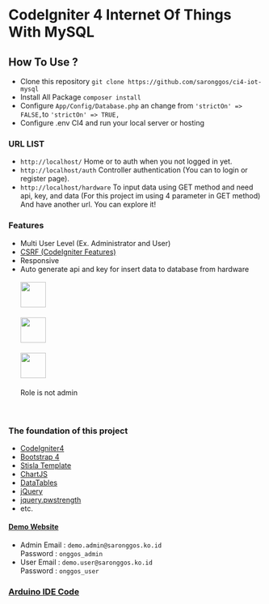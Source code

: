 # CodeIgniter 4 Internet Of Things With MySQL

## How To Use ?
- Clone this repository  ``` git clone https://github.com/saronggos/ci4-iot-mysql ```
- Install All Package ``` composer install ```
- Configure ```App/Config/Database.php``` an change from ```'strictOn' => FALSE,```to ```'strictOn' => TRUE,```
- Configure .env CI4 and run your local server or hosting

### URL LIST

- ```http://localhost/``` Home or to auth when you not logged in yet.
- ```http://localhost/auth``` Controller authentication (You can to login or register page).
- ```http://localhost/hardware``` To input data using GET method and need api, key, and data (For this project im using 4 parameter in GET method)
And have another url. You can explore it!

### Features
- Multi User Level (Ex. Administrator and User)
- [CSRF (CodeIgniter Features)](https://codeigniter.com/user_guide/libraries/security.html#cross-site-request-forgery-csrf)
- Responsive
- Auto generate api and key for insert data to database from hardware<br><br>
<img src="https://drive.google.com/uc?export=view&id=11LTssUIdypRHA46ZBmfpX40Q1J7MQuld" alt="" width=50><br><br>
<img src="https://drive.google.com/uc?export=view&id=1KRqs8Z91mDiNi_Nbw2llbqobWGZxQ_EE" alt="" width=50><br><br>
<img src="https://drive.google.com/uc?export=view&id=1oo9RUcSoyKsfKYKgscRqgVKh1cfEJ_x-" alt="" width=50><br><br>
Role is not admin
<img src="https://drive.google.com/uc?export=view&id=1yWFHw6L_4La_5V7MWRmUpx7TyZn9KF9_" alt="" witdh=50><br><br><br>
### The foundation of this project
- [CodeIgniter4](https://codeigniter.com/)
- [Bootstrap 4](https://getbootstrap.com/)
- [Stisla Template](https://getstisla.com/)
- [ChartJS](https://www.chartjs.org/)
- [DataTables](https://datatables.net/)
- [jQuery](https://jquery.com/)
- [jquery.pwstrength](http://matoilic.github.io/jquery.pwstrength/)
- etc.

#### [Demo Website](http://saronggos-iot.000webhostapp.com/)
  - Admin
    Email     : ``` demo.admin@saronggos.ko.id ```<br>
    Password  : ``` onggos_admin ```
  - User
    Email     : ``` demo.user@saronggos.ko.id ```<br>
    Password  : ``` onggos_user ```<br>
    
### [Arduino IDE Code](https://github.com/saronggos/CI4-IOT-MySQL-Arduino-Code)
